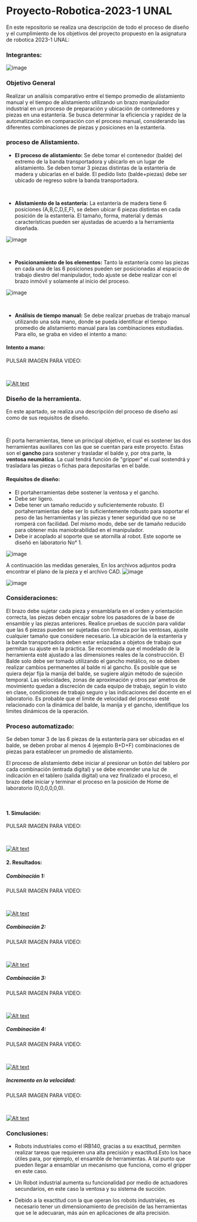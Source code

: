 # Proyecto-Robotica-2023-1 UNAL
En este repositorio se realiza una descripción de todo el proceso de diseño y el cumplimiento de los objetivos del proyecto propuesto en la asignatura de robotica 2023-1 UNAL: 

### Integrantes: 
![image](https://github.com/jmedinave/Proyecto-Robotica-2023-1/assets/49196705/457dc984-36b6-4689-b432-bc3989945ab2)




### Objetivo General
Realizar un análisis comparativo entre el tiempo promedio de alistamiento manual y el tiempo de alistamiento utilizando un brazo manipulador industrial en un proceso de preparación y ubicación de contenedores y piezas en una estantería. Se busca determinar la eficiencia y rapidez de la automatización en comparación con el proceso manual, considerando las diferentes combinaciones de piezas y posiciones en la estantería.

### proceso de Alistamiento.
<ul>
    <li><strong>El proceso de alistamiento:</strong> Se debe tomar el contenedor (balde) del extremo de la banda transportadora y ubicarlo en un lugar de alistamiento. Se deben tomar 3 piezas distintas de la estanter&iacute;a de madera y ubicarlas en el balde. El pedido listo (balde+piezas) debe ser ubicado de regreso sobre la banda transportadora.</li>
  
</ul>

<p><br></p>
<ul>
    <li><strong>Alistamiento de la estanter&iacute;a:</strong> La estanter&iacute;a de madera tiene 6 posiciones (A,B,C,D,E,F), se deben ubicar 6 piezas distintas en cada posici&oacute;n de la estanter&iacute;a. El tama&ntilde;o, forma, material y dem&aacute;s caracter&iacute;sticas pueden ser ajustadas de acuerdo a la herramienta dise&ntilde;ada.</li>


</ul>

![image](https://github.com/jmedinave/Proyecto-Robotica-2023-1/assets/49196705/f61038ea-55e5-4c19-98d6-fc0cbf26cb3d)


<p><br></p>
<ul>
    <li><strong>Posicionamiento de los elementos:</strong> Tanto la estanter&iacute;a como las piezas en cada una de las 6 posiciones pueden ser posicionadas al espacio de trabajo diestro del manipulador, todo ajuste se debe realizar con el brazo inm&oacute;vil y solamente al inicio del proceso.</li>


</ul>

![image](https://github.com/jmedinave/Proyecto-Robotica-2023-1/assets/49196705/4f0bbebf-9837-4f42-962b-5411707e38c5)


<p><br></p>
<ul>
    <li><strong>An&aacute;lisis de tiempo manual:</strong> Se debe realizar pruebas de trabajo manual utilizando una sola mano, donde se pueda identificar el tiempo promedio de alistamiento manual para las combinaciones estudiadas. Para ello, se graba en video el intento a mano:  </li>
</ul>

#### Intento a mano:
<p>
    PULSAR IMAGEN PARA VIDEO:</p>
<p><br></p>

[![Alt text](https://img.youtube.com/vi/vFiJtqvFv7U/0.jpg)](https://www.youtube.com/watch?v=vFiJtqvFv7U)

### Diseño de la herramienta.
En este apartado, se realiza una descripción del proceso de diseño así como de sus requisitos de diseño.
<p><br></p>
<p>&Eacute;l porta herramientas, tiene un principal objetivo, el cual es sostener las dos herramientas auxiliares con las que se cuentan para este proyecto. Estas son el <strong>gancho</strong> para sostener y trasladar el balde y, por otra parte, la <strong>ventosa neum&aacute;tica</strong>. La cual tendr&aacute; funci&oacute;n de &quot;gripper&quot; el cual sostendr&aacute; y trasladara las piezas o fichas para depositarlas en el balde.</p>

#### Requisitos de diseño:
<ul>
    <li>El portaherramientas debe sostener la ventosa y el gancho.</li>
    <li>Debe ser ligero.</li>
    <li>Debe tener un tama&ntilde;o reducido y suficientemente robusto. El portaherramientas debe ser lo suficientemente robusto para soportar el peso de las herramientas y las piezas y tener seguridad que no se romper&aacute; con facilidad. Del mismo modo, debe ser de tama&ntilde;o reducido para obtener m&aacute;s maniobrabilidad en el manipulador.</li>
    <li>Debe ir acoplado al soporte que se atornilla al robot. Este soporte se dise&ntilde;&oacute; en laboratorio No&deg; 1.</li>
</ul>

![image](https://github.com/jmedinave/Proyecto-Robotica-2023-1/assets/49196705/96ef461c-a50a-4fde-95e4-a3234a226a01)

A continuación las medidas generales, En los archivos adjuntos podra encontrar el plano de la pieza y el archivo CAD.
![image](https://github.com/jmedinave/Proyecto-Robotica-2023-1/assets/49196705/1de2328c-c29c-472f-a89b-26366b54cc81)

![image](https://github.com/jmedinave/Proyecto-Robotica-2023-1/assets/49196705/361f08d1-aa19-41c2-8062-c3255894701d)



###  Consideraciones:
El brazo debe sujetar cada pieza y ensamblarla en el orden y orientación correcta, las piezas deben encajar sobre
los pasadores de la base de ensamble y las piezas anteriores.
Realice pruebas de succión para validar que las 6 piezas pueden ser sujetadas con firmeza por las ventosas, ajuste
cualquier tamaño que considere necesario.
La ubicación de la estantería y la banda transportadora deben estar enlazadas a objetos de trabajo que permitan
su ajuste en la práctica. Se recomienda que el modelado de la herramienta esté ajustado a las dimensiones reales
de la construcción.
El Balde solo debe ser tomado utilizando el gancho metálico, no se deben realizar cambios permanentes al balde ni
al gancho. Es posible que se quiera dejar fija la manija del balde, se sugiere algún método de sujeción temporal.
Las velocidades, zonas de aproximación y otros par´ametros de movimiento quedan a discreción de cada equipo de
trabajo, según lo visto en clase, condiciones de trabajo seguro y las indicaciones del docente en el laboratorio.
Es probable que el limite de velocidad del proceso esté relacionado con la dinámica del balde, la manija y el gancho,
identifique los limites dinámicos de la operación.


### Proceso automatizado:

<p>Se deben tomar 3 de las 6 piezas de la estanter&iacute;a para ser ubicadas en el balde, se deben probar al menos 4 (ejemplo B+D+F) combinaciones de piezas para establecer un promedio de alistamiento.</p>
<p>El proceso de alistamiento debe iniciar al presionar un bot&oacute;n del tablero por cada combinaci&oacute;n (entrada digital) y se debe encender una luz de indicaci&oacute;n en el tablero (salida digital) una vez finalizado el proceso, el brazo debe iniciar y terminar el proceso en la posici&oacute;n de Home de laboratorio (0,0,0,0,0,0).</p>
<p><br></p>



#### 1. Simulación:



<p>
    PULSAR IMAGEN PARA VIDEO:</p>
<p><br></p>

[![Alt text](https://img.youtube.com/vi/6KjO7En3JUI/0.jpg)](https://www.youtube.com/watch?v=6KjO7En3JUI)

#### 2. Resultados:


##### Combinación 1:
<p>
    PULSAR IMAGEN PARA VIDEO:</p>
<p><br></p>

[![Alt text](https://img.youtube.com/vi/-A1WfqrAXSg/0.jpg)](https://www.youtube.com/watch?v=-A1WfqrAXSg)

##### Combinación 2:
<p>
    PULSAR IMAGEN PARA VIDEO:</p>
<p><br></p>

[![Alt text](https://img.youtube.com/vi/lJE3ixzhj00/0.jpg)](https://www.youtube.com/watch?v=lJE3ixzhj00)

##### Combinación 3:
<p>
    PULSAR IMAGEN PARA VIDEO:</p>
<p><br></p>

[![Alt text](https://img.youtube.com/vi/T1-0djskq6s/0.jpg)](https://www.youtube.com/watch?v=T1-0djskq6s)

##### Combinación 4:
<p>
    PULSAR IMAGEN PARA VIDEO:</p>
<p><br></p>

[![Alt text](https://img.youtube.com/vi/SksNIu4N36M/0.jpg)](https://www.youtube.com/watch?v=SksNIu4N36M)

##### Incremento en la velocidad:
<p>
    PULSAR IMAGEN PARA VIDEO:</p>
<p><br></p>

[![Alt text](https://img.youtube.com/vi/9GWeYfzFmc0/0.jpg)](https://www.youtube.com/watch?v=9GWeYfzFmc0)



### Conclusiones:

- Robots industriales como el IRB140, gracias a su exactitud, permiten realizar tareas que requieren una alta precisión y exactitud.Esto los hace útiles para, por ejemplo, el ensamble de herramientas. A tal punto que pueden llegar a ensamblar un mecanismo que funciona, como el gripper en este caso.
  
- Un Robot industrial aumenta su funcionalidad por medio de actuadores secundarios, en este caso la ventosa y su sistema de succión.
  
- Debido a la exactitud con la que operan los robots industriales, es necesario tener un dimensionamiento de precisión de las herramientas que se le adecuaran, más aún en aplicaciones de alta precisión.
